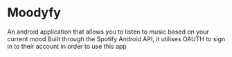 # Moodyfy
An android application that allows you to listen to music based on your current mood 
Built through the Spotify Android API, it utilises OAUTH to sign in to their account in order to use this app
